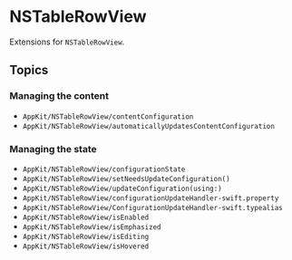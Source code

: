 # NSTableRowView

Extensions for `NSTableRowView`.

## Topics

### Managing the content

- ``AppKit/NSTableRowView/contentConfiguration``
- ``AppKit/NSTableRowView/automaticallyUpdatesContentConfiguration``

### Managing the state

- ``AppKit/NSTableRowView/configurationState``
- ``AppKit/NSTableRowView/setNeedsUpdateConfiguration()``
- ``AppKit/NSTableRowView/updateConfiguration(using:)``
- ``AppKit/NSTableRowView/configurationUpdateHandler-swift.property``
- ``AppKit/NSTableRowView/ConfigurationUpdateHandler-swift.typealias``
- ``AppKit/NSTableRowView/isEnabled``
- ``AppKit/NSTableRowView/isEmphasized``
- ``AppKit/NSTableRowView/isEditing``
- ``AppKit/NSTableRowView/isHovered``
